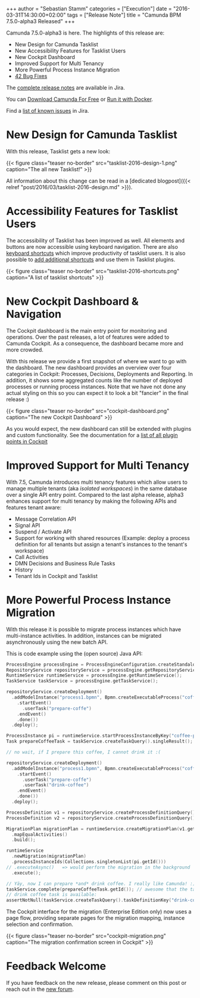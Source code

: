 +++
author = "Sebastian Stamm"
categories = ["Execution"]
date = "2016-03-31T14:30:00+02:00"
tags = ["Release Note"]
title = "Camunda BPM 7.5.0-alpha3 Released"
+++

Camunda 7.5.0-alpha3 is here. The highlights of this release are:

* New Design for Camunda Tasklist
* New Accessibility Features for Tasklist Users
* New Cockpit Dashboard
* Improved Support for Multi Tenancy
* More Powerful Process Instance Migration
* [42 Bug Fixes](https://app.camunda.com/jira/issues/?jql=issuetype%20%3D%20%22Bug%20Report%22%20AND%20fixVersion%20%3D%207.5.0-alpha3)

The [complete release notes](https://app.camunda.com/jira/secure/ReleaseNote.jspa?projectId=10230&version=14591) are available in Jira.

You can [Download Camunda For Free](https://camunda.org/download/)
or [Run it with Docker](https://hub.docker.com/r/camunda/camunda-bpm-platform/).

Find a [list of known issues](https://app.camunda.com/jira/issues/?jql=project%20%3D%20%22camunda%20BPM%22%20and%20affectedVersion%20%3D%207.5.0-alpha3) in Jira.

<!--more-->

# New Design for Camunda Tasklist

With this release, Tasklist gets a new look:

{{< figure class="teaser no-border" src="tasklist-2016-design-1.png" caption="The all new Tasklist!" >}}

All information about this change can be read in a [dedicated blogpost]({{< relref "post/2016/03/tasklist-2016-design.md" >}}).

# Accessibility Features for Tasklist Users

The accessibility of Tasklist has been improved as well. All elements and buttons are now accessible using keyboard navigation. There are also [keyboard shortcuts](https://docs.camunda.org/manual/latest/webapps/tasklist/accessibility/#keyboard-shortcuts) which improve productivity of tasklist users. It is also possible to [add additional shortcuts](https://docs.camunda.org/manual/latest/webapps/tasklist/configuration/#shortcuts) and use them in Tasklist plugins.

{{< figure class="teaser no-border" src="tasklist-2016-shortcuts.png" caption="A list of tasklist shortcuts" >}}

# New Cockpit Dashboard & Navigation

The Cockpit dashboard is the main entry point for monitoring and operations. Over the past releases, a lot of features were added to Camunda Cockpit. As a consequence, the dashboard became more and more crowded.

With this release we provide a first snapshot of where we want to go with the dashboard. The new dashboard provides an overview over four categories in Cockpit: Processes, Decisions, Deployments and Reporting. In addition, it shows some aggregated counts like the number of deployed  processes or running process instances. Note that we have not done any actual styling on this so you can expect it to look a bit "fancier" in the final release :)

{{< figure class="teaser no-border" src="cockpit-dashboard.png" caption="The new Cockpit Dashboard" >}}

As you would expect, the new dashboard can still be extended with plugins and custom functionality. See the documentation for a [list of all plugin points in Cockpit](https://docs.camunda.org/manual/latest/webapps/cockpit/extend/plugins/#plugin-points)


# Improved Support for Multi Tenancy

With 7.5, Camunda introduces multi tenancy features which allow users to manage multiple tenants (aka *isolated workspaces*) in the same database over a single API entry point. Compared to the last alpha release, alpha3 enhances support for multi tenancy by making the following APIs and features tenant aware:

* Message Correlation API
* Signal API
* Suspend / Activate API
* Support for working with shared resources (Example: deploy a process definition for all tenants but assign a tenant's instances to the tenant's workspace)
* Call Activities
* DMN Decisions and Business Rule Tasks
* History
* Tenant Ids in Cockpit and Tasklist

# More Powerful Process Instance Migration

With this release it is possible to migrate process instances which have multi-instance activities. In addition, instances can be migrated asynchronously using the new batch API.

This is code example using the (open source) Java API:

```go
ProcessEngine processEngine = ProcessEngineConfiguration.createStandaloneInMemProcessEngineConfiguration().buildProcessEngine();
RepositoryService repositoryService = processEngine.getRepositoryService();
RuntimeService runtimeService = processEngine.getRuntimeService();
TaskService taskService = processEngine.getTaskService();

repositoryService.createDeployment()
  .addModelInstance("process1.bpmn", Bpmn.createExecutableProcess("coffee-process")
    .startEvent()
      .userTask("prepare-coffe")
    .endEvent()
    .done())
  .deploy();

ProcessInstance pi = runtimeService.startProcessInstanceByKey("coffee-process");
Task prepareCoffeeTask = taskService.createTaskQuery().singleResult();

// no wait, if I prepare this coffee, I cannot drink it :(

repositoryService.createDeployment()
  .addModelInstance("process1.bpmn", Bpmn.createExecutableProcess("coffee-process")
    .startEvent()
      .userTask("prepare-coffe")
      .userTask("drink-coffee")
    .endEvent()
    .done())
  .deploy();

ProcessDefinition v1 = repositoryService.createProcessDefinitionQuery().processDefinitionVersion(1).singleResult();
ProcessDefinition v2 = repositoryService.createProcessDefinitionQuery().processDefinitionVersion(2).singleResult();

MigrationPlan migrationPlan = runtimeService.createMigrationPlan(v1.getId(), v2.getId())
  .mapEqualActivities()
  .build();

runtimeService
  .newMigration(migrationPlan)
  .processInstanceIds(Collections.singletonList(pi.getId()))
// .executeAsync()   => would perform the migration in the background
  .execute();

// Yäy, now I can prepare *and* drink coffee. I really like Camunda! :)
taskService.complete(prepareCoffeeTask.getId()); // awesome that the task has preserved id with migration :)
// drink coffee task is available:
assertNotNull(taskService.createTaskQuery().taskDefinitionKey("drink-coffe").singleResult());
```

The Cockpit interface for the migration (Enterprise Edition only) now uses a page flow, providing separate pages for the migration mapping, instance selection and confirmation.

{{< figure class="teaser no-border" src="cockpit-migration.png" caption="The migration confirmation screen in Cockpit" >}}

# Feedback Welcome

If you have feedback on the new release, please comment on this post or reach out in the [new forum](https://forum.camunda.org/).
